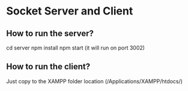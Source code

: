 # Socket Server and Client


## How to run the server?

cd server
npm install
npm start
    (it will run on port 3002)


## How to run the client?
Just copy to the XAMPP folder location (/Applications/XAMPP/htdocs/)